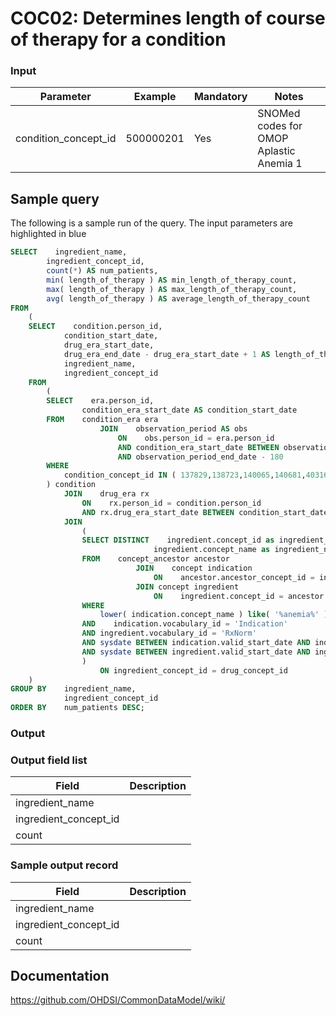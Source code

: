 # COC02: Determines length of course of therapy for a condition

### Input

|  Parameter |  Example |  Mandatory |  Notes |
| --- | --- | --- | --- |
| condition_concept_id | 500000201 | Yes | SNOMed codes for OMOP Aplastic Anemia 1 |

## Sample query
The following is a sample run of the query. The input parameters are highlighted in  blue  

```sql
SELECT    ingredient_name,
        ingredient_concept_id,
        count(*) AS num_patients,
        min( length_of_therapy ) AS min_length_of_therapy_count,
        max( length_of_therapy ) AS max_length_of_therapy_count,
        avg( length_of_therapy ) AS average_length_of_therapy_count
FROM 
    (
    SELECT    condition.person_id,
            condition_start_date,
            drug_era_start_date,
            drug_era_end_date - drug_era_start_date + 1 AS length_of_therapy,
            ingredient_name,
            ingredient_concept_id
    FROM
        (
        SELECT    era.person_id,
                condition_era_start_date AS condition_start_date
        FROM    condition_era era
                    JOIN    observation_period AS obs
                        ON    obs.person_id = era.person_id
                        AND condition_era_start_date BETWEEN observation_period_start_date + 180
                        AND observation_period_end_date - 180
        WHERE
            condition_concept_id IN ( 137829,138723,140065,140681,4031699,4098027,4098028, 4098145,4098760,4100998,4101582,4101583,4120453,4125496, 4125497,4125498,4125499,4146086,4146087,4146088,4148471, 4177177,4184200,4184758,4186108,4187773,4188208,4211348, 4211695,4225810,4228194,4234973,4298690,4345236 )
        ) condition
            JOIN    drug_era rx
                ON    rx.person_id = condition.person_id
                AND rx.drug_era_start_date BETWEEN condition_start_date AND condition_start_date + 30
            JOIN 
                (
                SELECT DISTINCT    ingredient.concept_id as ingredient_concept_id,
                                ingredient.concept_name as ingredient_name
                FROM    concept_ancestor ancestor
                            JOIN    concept indication
                                ON    ancestor.ancestor_concept_id = indication.concept_id
                            JOIN concept ingredient
                                ON    ingredient.concept_id = ancestor.descendant_concept_id
                WHERE
                    lower( indication.concept_name ) like( '%anemia%' )
                AND    indication.vocabulary_id = 'Indication'
                AND ingredient.vocabulary_id = 'RxNorm'
                AND sysdate BETWEEN indication.valid_start_date AND indication.valid_end_date
                AND sysdate BETWEEN ingredient.valid_start_date AND ingredient.valid_end_date 
                )
                    ON ingredient_concept_id = drug_concept_id 
    )
GROUP BY    ingredient_name,
            ingredient_concept_id
ORDER BY    num_patients DESC;
```


### Output

### Output field list

|  Field |  Description |
| --- | --- |
| ingredient_name |   |
| ingredient_concept_id |   |
| count |   |

### Sample output record

|  Field |  Description |
| --- | --- |
| ingredient_name |   |
| ingredient_concept_id |   |
| count |   |

## Documentation
https://github.com/OHDSI/CommonDataModel/wiki/
